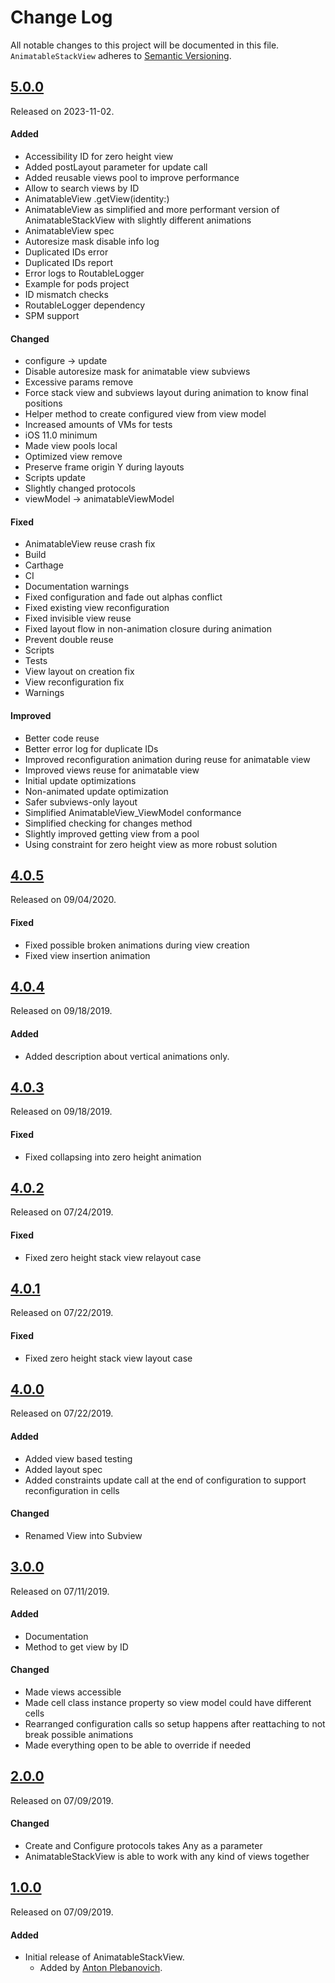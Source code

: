 # Change Log
All notable changes to this project will be documented in this file.
`AnimatableStackView` adheres to [Semantic Versioning](http://semver.org/).

## [5.0.0](https://github.com/APUtils/AnimatableStackView/releases/tag/5.0.0)
Released on 2023-11-02.

#### Added
- Accessibility ID for zero height view
- Added postLayout parameter for update call
- Added reusable views pool to improve performance
- Allow to search views by ID
- AnimatableView .getView(identity:)
- AnimatableView as simplified and more performant version of AnimatableStackView with slightly different animations
- AnimatableView spec
- Autoresize mask disable info log
- Duplicated IDs error
- Duplicated IDs report
- Error logs to RoutableLogger
- Example for pods project
- ID mismatch checks
- RoutableLogger dependency
- SPM support

#### Changed
- configure -> update
- Disable autoresize mask for animatable view subviews
- Excessive params remove
- Force stack view and subviews layout during animation to know final positions
- Helper method to create configured view from view model
- Increased amounts of VMs for tests
- iOS 11.0 minimum
- Made view pools local
- Optimized view remove
- Preserve frame origin Y during layouts
- Scripts update
- Slightly changed protocols
- viewModel -> animatableViewModel

#### Fixed
- AnimatableView reuse crash fix
- Build
- Carthage
- CI
- Documentation warnings
- Fixed configuration and fade out alphas conflict
- Fixed existing view reconfiguration
- Fixed invisible view reuse
- Fixed layout flow in non-animation closure during animation
- Prevent double reuse
- Scripts
- Tests
- View layout on creation fix
- View reconfiguration fix
- Warnings

#### Improved
- Better code reuse
- Better error log for duplicate IDs
- Improved reconfiguration animation during reuse for animatable view
- Improved views reuse for animatable view
- Initial update optimizations
- Non-animated update optimization
- Safer subviews-only layout
- Simplified AnimatableView_ViewModel conformance
- Simplified checking for changes method
- Slightly improved getting view from a pool
- Using constraint for zero height view as more robust solution

## [4.0.5](https://github.com/APUtils/AnimatableStackView/releases/tag/4.0.5)
Released on 09/04/2020.

#### Fixed
- Fixed possible broken animations during view creation
- Fixed view insertion animation


## [4.0.4](https://github.com/APUtils/AnimatableStackView/releases/tag/4.0.4)
Released on 09/18/2019.

#### Added
- Added description about vertical animations only.


## [4.0.3](https://github.com/APUtils/AnimatableStackView/releases/tag/4.0.3)
Released on 09/18/2019.

#### Fixed
- Fixed collapsing into zero height animation


## [4.0.2](https://github.com/APUtils/AnimatableStackView/releases/tag/4.0.2)
Released on 07/24/2019.

#### Fixed
- Fixed zero height stack view relayout case


## [4.0.1](https://github.com/APUtils/AnimatableStackView/releases/tag/4.0.1)
Released on 07/22/2019.

#### Fixed
- Fixed zero height stack view layout case


## [4.0.0](https://github.com/APUtils/AnimatableStackView/releases/tag/4.0.0)
Released on 07/22/2019.

#### Added
- Added view based testing
- Added layout spec
- Added constraints update call at the end of configuration to support reconfiguration in cells

#### Changed
- Renamed View into Subview


## [3.0.0](https://github.com/APUtils/AnimatableStackView/releases/tag/3.0.0)
Released on 07/11/2019.

#### Added
- Documentation
- Method to get view by ID

#### Changed
- Made views accessible
- Made cell class instance property so view model could have different cells
- Rearranged configuration calls so setup happens after reattaching to not break possible animations
- Made everything open to be able to override if needed


## [2.0.0](https://github.com/APUtils/AnimatableStackView/releases/tag/2.0.0)
Released on 07/09/2019.

#### Changed
- Create and Configure protocols takes Any as a parameter
- AnimatableStackView is able to work with any kind of views together


## [1.0.0](https://github.com/APUtils/AnimatableStackView/releases/tag/1.0.0)
Released on 07/09/2019.

#### Added
- Initial release of AnimatableStackView.
  - Added by [Anton Plebanovich](https://github.com/anton-plebanovich).
